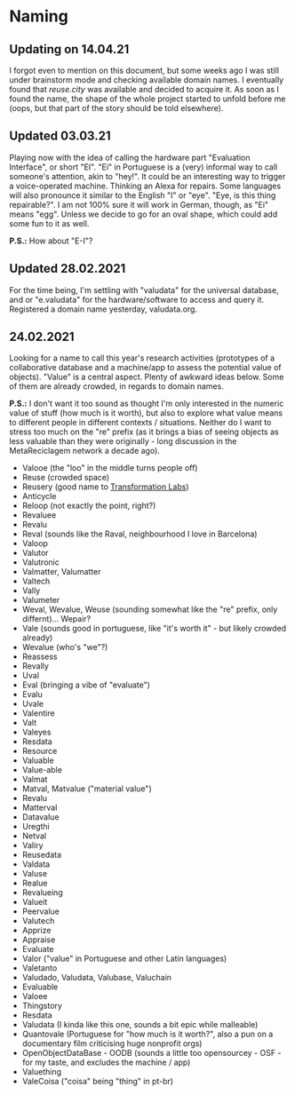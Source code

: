 # Naming

## Updating on 14.04.21

I forgot even to mention on this document, but some weeks ago I was still under brainstorm mode and checking available domain names. I eventually found that _reuse.city_ was available and decided to acquire it. As soon as I found the name, the shape of the whole project started to unfold before me (oops, but that part of the story should be told elsewhere).

## Updated 03.03.21

Playing now with the idea of calling the hardware part "Evaluation Interface", or short "EI". "Ei" in Portuguese is a (very) informal way to call someone's attention, akin to "hey!". It could be an interesting way to trigger a voice-operated machine. Thinking an Alexa for repairs. Some languages will also pronounce it similar to the English "I" or "eye". "Eye, is this thing repairable?". I am not 100% sure it will work in German, though, as "Ei"
 means "egg". Unless we decide to go for an oval shape, which could add some fun to it as well.

 **P.S.:** How about "E-I"?

## Updated 28.02.2021

For the time being, I'm settling with "valudata" for the universal database, and or "e.valudata" for the hardware/software to access and query it. Registered a domain name yesterday, valudata.org.

## 24.02.2021

Looking for a name to call this year's research activities (prototypes of a collaborative database and a machine/app to assess the potential value of objects). "Value" is a central aspect. Plenty of awkward ideas below. Some of them are already crowded, in regards to domain names.

**P.S.:** I don't want it too sound as thought I'm only interested in the numeric value of stuff (how much is it worth), but also to explore what value means to different people in different contexts / situations. Neither do I want to stress too much on the "re" prefix (as it brings a bias of seeing objects as less valuable than they were originally - long discussion in the MetaReciclagem network a decade ago).

- Valooe (the "loo" in the middle turns people off)
- Reuse (crowded space)
- Reusery (good name to [Transformation Labs](https://is.efeefe.me/concepts/transformation-lab))
- Anticycle
- Reloop (not exactly the point, right?)
- Revaluee
- Revalu
- Reval (sounds like the Raval, neighbourhood I love in Barcelona)
- Valoop
- Valutor
- Valutronic
- Valmatter, Valumatter
- Valtech
- Vally
- Valumeter
- Weval, Wevalue, Weuse (sounding somewhat like the "re" prefix, only differnt)... Wepair?
- Vale (sounds good in portuguese, like "it's worth it" - but likely crowded already)
- Wevalue (who's "we"?)
- Reassess
- Revally
- Uval
- Eval (bringing a vibe of "evaluate")
- Evalu
- Uvale
- Valentire
- Valt
- Valeyes
- Resdata
- Resource
- Valuable
- Value-able
- Valmat
- Matval, Matvalue ("material value")
- Revalu
- Matterval
- Datavalue
- Uregthi
- Netval
- Valiry
- Reusedata
- Valdata
- Valuse
- Realue
- Revalueing
- Valueit
- Peervalue
- Valutech
- Apprize
- Appraise
- Evaluate
- Valor ("value" in Portuguese and other Latin languages)
- Valetanto
- Valudado, Valudata, Valubase, Valuchain
- Evaluable
- Valoee
- Thingstory
- Resdata
- Valudata (I kinda like this one, sounds a bit epic while malleable)
- Quantovale (Portuguese for "how much is it worth?", also a pun on a documentary film criticising huge nonprofit orgs)
- OpenObjectDataBase - OODB (sounds a little too opensourcey - OSF - for my taste, and excludes the machine / app)
- Valuething
- ValeCoisa ("coisa" being "thing" in pt-br)
